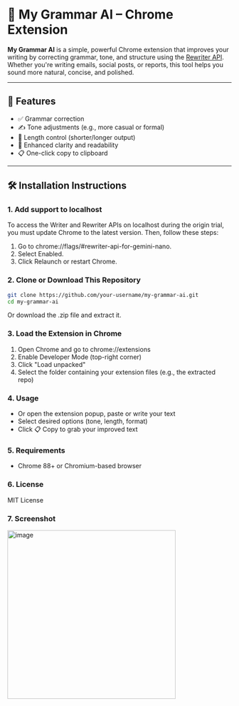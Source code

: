 # 📘 My Grammar AI – Chrome Extension

**My Grammar AI** is a simple, powerful Chrome extension that improves your writing by correcting grammar, tone, and structure using the [Rewriter API](https://developer.chrome.com/docs/ai/rewriter-api). Whether you're writing emails, social posts, or reports, this tool helps you sound more natural, concise, and polished.

---

## 🚀 Features

- ✅ Grammar correction
- ✍️ Tone adjustments (e.g., more casual or formal)
- 📏 Length control (shorter/longer output)
- 🧠 Enhanced clarity and readability
- 📋 One-click copy to clipboard

---

## 🛠 Installation Instructions

### 1. Add support to localhost
To access the Writer and Rewriter APIs on localhost during the origin trial, you must update Chrome to the latest version. Then, follow these steps:

1. Go to chrome://flags/#rewriter-api-for-gemini-nano.
2. Select Enabled.
3. Click Relaunch or restart Chrome.

### 2. Clone or Download This Repository

```bash
git clone https://github.com/your-username/my-grammar-ai.git
cd my-grammar-ai
```
Or download the .zip file and extract it.

### 3. Load the Extension in Chrome
1. Open Chrome and go to chrome://extensions
2. Enable Developer Mode (top-right corner)
3. Click "Load unpacked"
4. Select the folder containing your extension files (e.g., the extracted repo)

### 4. Usage
- Or open the extension popup, paste or write your text
- Select desired options (tone, length, format)
- Click 📋 Copy to grab your improved text

### 5. Requirements
- Chrome 88+ or Chromium-based browser

### 6. License
MIT License

### 7. Screenshot
<img width="378" alt="image" src="https://github.com/user-attachments/assets/efbc4c5e-32a5-4d7e-b555-938755e2ac27" />

